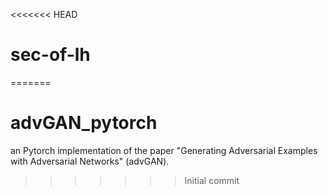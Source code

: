 <<<<<<< HEAD
# sec-of-lh
=======
# advGAN_pytorch
an Pytorch implementation of the paper "Generating Adversarial Examples with Adversarial Networks" (advGAN).
>>>>>>> Initial commit
